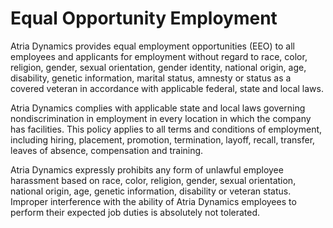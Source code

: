 # Equal Opportunity Employment
Atria Dynamics provides equal employment opportunities (EEO) to all employees and applicants for employment without regard to race, color, religion, gender, sexual orientation, gender identity, national origin, age, disability, genetic information, marital status, amnesty or status as a covered veteran in accordance with applicable federal, state and local laws. 

Atria Dynamics complies with applicable state and local laws governing nondiscrimination in employment in every location in which the company has facilities. This policy applies to all terms and conditions of employment, including hiring, placement, promotion, termination, layoff, recall, transfer, leaves of absence, compensation and training.Atria Dynamics expressly prohibits any form of unlawful employee harassment based on race, color, religion, gender, sexual orientation, national origin, age, genetic information, disability or veteran status. Improper interference with the ability of Atria Dynamics employees to perform their expected job duties is absolutely not tolerated.